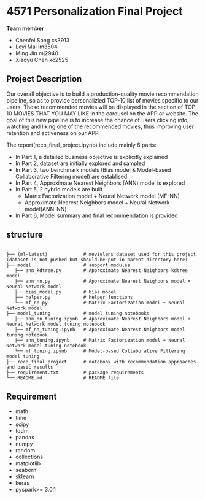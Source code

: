 # 4571 Personalization Final Project

**Team member**

- Chenfei Song cs3913
- Leyi Mai  lm3504 
- Ming Jin mj2940
- Xiaoyu Chen xc2525

## Project Description

Our overall objective is to build a production-quality movie recommendation pipeline, so as to provide personalizied TOP-10 list of movies specific to our users.
These recommended movies will be displayed in the section of TOP 10 MOVIES THAT YOU MAY LIKE in the carousel on the APP or website.
The goal of this new pipeline is to increase the chance of users clicking into, watching and liking one of the recommended movies, thus improving user retention and activeness on our APP.

The report(reco_final_project.ipynb) include mainly 6 parts:
- In Part 1, a detailed business objective is explicitly explained
- In Part 2, dataset are initially explored and sampled
- In Part 3, two benchmark models (Bias model & Model-based Collaborative Filtering model) are establised
- In Part 4, Approximate Nearest Neighbors (ANN) model is explored
- In Part 5, 2 hybrid models are built
  - Matrix Factorization model + Neural Network model (MF-NN)
  - Approximate Nearest Neighbors model + Neural Network model(ANN-NN)
- In Part 6, Model summary and final recommendation is provided
  
  
  
## structure
```
.  
├── (ml-latest)             # movielens dataset used for this project (dataset is not pushed but should be put in parent directory here)
├── model                   # support modules
   ├── ann_kdtree.py        # Approximate Nearest Neighbors kdtree model
   ├── ann_nn.py            # Approximate Nearest Neighbors model + Neural Network model
   ├── bias_model.py        # bias model
   ├── helper.py            # helper functions
   └── mf_nn.py             # Matrix Factorization model + Neural Network model
├── model_tuning            # model tuning notebooks
   ├── ann_nn_tuning.ipynb  # Approximate Nearest Neighbors model + Neural Network model tuning notebook
   ├── mf_nn_tuning.ipynb   # Approximate Nearest Neighbors model tuning notebook
   ├── ann_tuning.ipynb     # Matrix Factorization model + Neural Network model tuning notebook
   └── mf_tuning.ipynb      # Model-based Collaborative Filtering model tuning
├── reco_final_project      # notebook with recommendation approaches and basic results
├── requirement.txt         # package requirements 
└── README.md               # README file
```

## Requirement
- math
- time
- scipy
- tqdm
- pandas
- numpy
- random
- collections
- matplotlib
- seaborn
- sklearn
- keras
- pyspark>= 3.0.1
